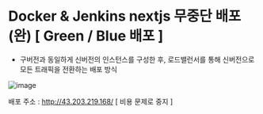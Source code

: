 # Docker & Jenkins nextjs 무중단 배포 (완) [ Green / Blue 배포 ]

- 구버전과 동일하게 신버전의 인스턴스를 구성한 후, 로드밸런서를 통해 신버전으로 모든 트래픽을 전환하는 배포 방식

![image](https://github.com/Ssuhyeong/nextjs_blue_green_deployment_Jenkins/assets/73628071/11374db6-9cfc-4226-b810-f023b9ddce3c)


배포 주소 : http://43.203.219.168/ [ 비용 문제로 중지 ]
